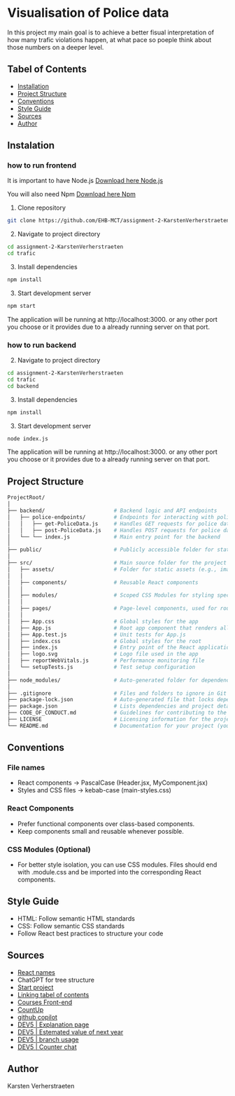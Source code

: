 # Visualisation of Police data

In this project my main goal is to achieve a better fisual interpretation of how many trafic violations happen, at what pace so poeple think about those numbers on a deeper level.

## Tabel of Contents

- [Installation](#Installation)
- [Project Structure](#Project-Structure)
- [Conventions](#Conventions)
- [Style Guide](#Style-Guide)
- [Sources](#Sources)
- [Author](#Author)

## Instalation

### how to run frontend

It is important to have Node.js
[Download here Node.js](https://nodejs.org/en/download/prebuilt-installer)

You will also need Npm
[Download here Npm](https://www.npmjs.com/)
1. Clone repository
```bash
git clone https://github.com/EHB-MCT/assignment-2-KarstenVerherstraeten.git
```
2. Navigate to project directory
```bash
cd assignment-2-KarstenVerherstraeten
cd trafic
```
3. Install dependencies
```bash
npm install
```
3. Start development server
```bash
npm start
```
The application will be running at http://localhost:3000. or any other port you choose or it provides due to a already running server on that port.

### how to run backend
2. Navigate to project directory
```bash
cd assignment-2-KarstenVerherstraeten
cd trafic
cd backend
```
3. Install dependencies
```bash
npm install
```
3. Start development server
```bash
node index.js
```
The application will be running at http://localhost:3000. or any other port you choose or it provides due to a already running server on that port.

## Project Structure

```bash
ProjectRoot/
│
├── backend/                      # Backend logic and API endpoints
│   ├── police-endpoints/         # Endpoints for interacting with police data
│   │   ├── get-PoliceData.js     # Handles GET requests for police data
│   │   ├── post-PoliceData.js    # Handles POST requests for police data
│   └── └── index.js              # Main entry point for the backend
│
├── public/                       # Publicly accessible folder for static files
│
├── src/                          # Main source folder for the project
│   ├── assets/                   # Folder for static assets (e.g., images, fonts)
│   │
│   ├── components/               # Reusable React components
│   │
│   ├── modules/                  # Scoped CSS Modules for styling specific components
│   │
│   ├── pages/                    # Page-level components, used for routing
│   │
│   ├── App.css                   # Global styles for the app
│   ├── App.js                    # Root app component that renders all others
│   ├── App.test.js               # Unit tests for App.js
│   ├── index.css                 # Global styles for the root
│   ├── index.js                  # Entry point of the React application
│   ├── logo.svg                  # Logo file used in the app
│   ├── reportWebVitals.js        # Performance monitoring file
│   └── setupTests.js             # Test setup configuration
│
├── node_modules/                 # Auto-generated folder for dependencies (managed by npm)
│
├── .gitignore                    # Files and folders to ignore in Git version control
├── package-lock.json             # Auto-generated file that locks dependency versions
├── package.json                  # Lists dependencies and project details
├── CODE_OF_CONDUCT.md            # Guidelines for contributing to the project
├── LICENSE                       # Licensing information for the project
└── README.md                     # Documentation for your project (you are here!)

```

## Conventions

### File names
- React components -> PascalCase (Header.jsx, MyComponent.jsx)
- Styles and CSS files -> kebab-case (main-styles.css)
### React Components
- Prefer functional components over class-based components.
- Keep components small and reusable whenever possible.
### CSS Modules (Optional)
- For better style isolation, you can use CSS modules. Files should end with .module.css and be imported into the corresponding React components.

## Style Guide 
- HTML: Follow semantic HTML standards
- CSS: Follow semantic CSS standards
- Follow React best practices to structure your code

## Sources
- [React names](https://handsonreact.com/docs/code-organization-conventions)
- ChatGPT for tree structure
- [Start project](https://react.dev/learn/start-a-new-react-project)
- [Linking tabel of contents](https://www.reddit.com/r/github/comments/13vd809/in_a_readmemd_file_is_it_possible_to_have_a_table/)
- [Courses Front-end](https://canvas.ehb.be/courses/33612)
- [CountUp](https://www.npmjs.com/package/react-countup)
- [github copilot](https://github.com/features/copilot)
- [DEV5 | Explanation page](https://chatgpt.com/share/6772a743-141c-800f-ba9d-18c0c9583274)
- [DEV5 | Estemated value of next year](https://chatgpt.com/share/6772a7f1-c7d8-800f-9f02-b604cd6ea122)
- [DEV5 | branch usage](https://chatgpt.com/share/6772a78a-d620-800f-9f9c-b580842d20ac)
- [DEV5 | Counter chat](https://chatgpt.com/share/6772a7c3-64b0-800f-ba45-af878e54121a)

## Author
Karsten Verherstraeten
